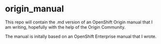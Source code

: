 origin_manual
=============

This repo will contain the .md version of an OpenShift Origin manual that I am writing, hopefully with the help of the Origin Community.

The manual is initally based on an OpenShift Enterprise manual that I wrote.
